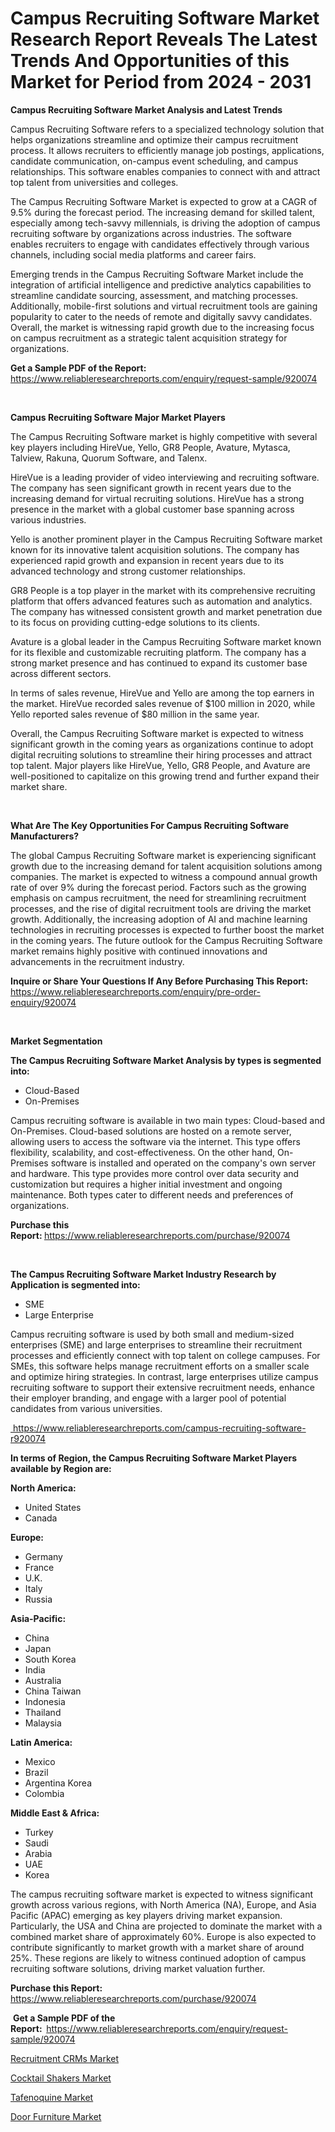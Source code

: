 <p><h1>Campus Recruiting Software Market Research Report Reveals The Latest Trends And Opportunities of this Market for Period from 2024 - 2031</h1></p><p><strong>Campus Recruiting Software Market Analysis and Latest Trends</strong></p>
<p><p>Campus Recruiting Software refers to a specialized technology solution that helps organizations streamline and optimize their campus recruitment process. It allows recruiters to efficiently manage job postings, applications, candidate communication, on-campus event scheduling, and campus relationships. This software enables companies to connect with and attract top talent from universities and colleges.</p><p>The Campus Recruiting Software Market is expected to grow at a CAGR of 9.5% during the forecast period. The increasing demand for skilled talent, especially among tech-savvy millennials, is driving the adoption of campus recruiting software by organizations across industries. The software enables recruiters to engage with candidates effectively through various channels, including social media platforms and career fairs.</p><p>Emerging trends in the Campus Recruiting Software Market include the integration of artificial intelligence and predictive analytics capabilities to streamline candidate sourcing, assessment, and matching processes. Additionally, mobile-first solutions and virtual recruitment tools are gaining popularity to cater to the needs of remote and digitally savvy candidates. Overall, the market is witnessing rapid growth due to the increasing focus on campus recruitment as a strategic talent acquisition strategy for organizations.</p></p>
<p><strong>Get a Sample PDF of the Report:&nbsp;</strong> <a href="https://www.reliableresearchreports.com/enquiry/request-sample/920074">https://www.reliableresearchreports.com/enquiry/request-sample/920074</a></p>
<p>&nbsp;</p>
<p><strong>Campus Recruiting Software Major Market Players</strong></p>
<p><p>The Campus Recruiting Software market is highly competitive with several key players including HireVue, Yello, GR8 People, Avature, Mytasca, Talview, Rakuna, Quorum Software, and Talenx.</p><p>HireVue is a leading provider of video interviewing and recruiting software. The company has seen significant growth in recent years due to the increasing demand for virtual recruiting solutions. HireVue has a strong presence in the market with a global customer base spanning across various industries.</p><p>Yello is another prominent player in the Campus Recruiting Software market known for its innovative talent acquisition solutions. The company has experienced rapid growth and expansion in recent years due to its advanced technology and strong customer relationships.</p><p>GR8 People is a top player in the market with its comprehensive recruiting platform that offers advanced features such as automation and analytics. The company has witnessed consistent growth and market penetration due to its focus on providing cutting-edge solutions to its clients.</p><p>Avature is a global leader in the Campus Recruiting Software market known for its flexible and customizable recruiting platform. The company has a strong market presence and has continued to expand its customer base across different sectors.</p><p>In terms of sales revenue, HireVue and Yello are among the top earners in the market. HireVue recorded sales revenue of $100 million in 2020, while Yello reported sales revenue of $80 million in the same year.</p><p>Overall, the Campus Recruiting Software market is expected to witness significant growth in the coming years as organizations continue to adopt digital recruiting solutions to streamline their hiring processes and attract top talent. Major players like HireVue, Yello, GR8 People, and Avature are well-positioned to capitalize on this growing trend and further expand their market share.</p></p>
<p>&nbsp;</p>
<p><strong>What Are The Key Opportunities For Campus Recruiting Software Manufacturers?</strong></p>
<p><p>The global Campus Recruiting Software market is experiencing significant growth due to the increasing demand for talent acquisition solutions among companies. The market is expected to witness a compound annual growth rate of over 9% during the forecast period. Factors such as the growing emphasis on campus recruitment, the need for streamlining recruitment processes, and the rise of digital recruitment tools are driving the market growth. Additionally, the increasing adoption of AI and machine learning technologies in recruiting processes is expected to further boost the market in the coming years. The future outlook for the Campus Recruiting Software market remains highly positive with continued innovations and advancements in the recruitment industry.</p></p>
<p><strong>Inquire or Share Your Questions If Any Before Purchasing This Report:</strong> <a href="https://www.reliableresearchreports.com/enquiry/pre-order-enquiry/920074">https://www.reliableresearchreports.com/enquiry/pre-order-enquiry/920074</a></p>
<p>&nbsp;</p>
<p><strong>Market Segmentation</strong></p>
<p><strong>The Campus Recruiting Software Market Analysis by types is segmented into:</strong></p>
<p><ul><li>Cloud-Based</li><li>On-Premises</li></ul></p>
<p><p>Campus recruiting software is available in two main types: Cloud-based and On-Premises. Cloud-based solutions are hosted on a remote server, allowing users to access the software via the internet. This type offers flexibility, scalability, and cost-effectiveness. On the other hand, On-Premises software is installed and operated on the company's own server and hardware. This type provides more control over data security and customization but requires a higher initial investment and ongoing maintenance. Both types cater to different needs and preferences of organizations.</p></p>
<p><strong>Purchase this Report:&nbsp;</strong><a href="https://www.reliableresearchreports.com/purchase/920074">https://www.reliableresearchreports.com/purchase/920074</a></p>
<p>&nbsp;</p>
<p><strong>The Campus Recruiting Software Market Industry Research by Application is segmented into:</strong></p>
<p><ul><li>SME</li><li>Large Enterprise</li></ul></p>
<p><p>Campus recruiting software is used by both small and medium-sized enterprises (SME) and large enterprises to streamline their recruitment processes and efficiently connect with top talent on college campuses. For SMEs, this software helps manage recruitment efforts on a smaller scale and optimize hiring strategies. In contrast, large enterprises utilize campus recruiting software to support their extensive recruitment needs, enhance their employer branding, and engage with a larger pool of potential candidates from various universities.</p></p>
<p><a href="https://www.reliableresearchreports.com/campus-recruiting-software-r920074">&nbsp;https://www.reliableresearchreports.com/campus-recruiting-software-r920074</a></p>
<p><strong>In terms of Region, the Campus Recruiting Software Market Players available by Region are:</strong></p>
<p>
    <p> <strong> North America: </strong>
        <ul>
            <li>United States</li>
            <li>Canada</li>
        </ul>
        </p> 
    <p> <strong> Europe: </strong>
        <ul>
            <li>Germany</li>
            <li>France</li>
            <li>U.K.</li>
            <li>Italy</li>
            <li>Russia</li>
        </ul>
        </p> 
    <p> <strong> Asia-Pacific: </strong>
        <ul>
            <li>China</li>
            <li>Japan</li>
            <li>South Korea</li>
            <li>India</li>
            <li>Australia</li>
            <li>China Taiwan</li>
            <li>Indonesia</li>
            <li>Thailand</li>
            <li>Malaysia</li>
        </ul>
        </p> 
    <p> <strong> Latin America: </strong>
        <ul>
            <li>Mexico</li>
            <li>Brazil</li>
            <li>Argentina Korea</li>
            <li>Colombia</li>
        </ul>
        </p> 
    <p> <strong> Middle East & Africa: </strong>
        <ul>
            <li>Turkey</li>
            <li>Saudi</li>
            <li>Arabia</li>
            <li>UAE</li>
            <li>Korea</li>
        </ul>
    </p>
    </p>
<p><p>The campus recruiting software market is expected to witness significant growth across various regions, with North America (NA), Europe, and Asia Pacific (APAC) emerging as key players driving market expansion. Particularly, the USA and China are projected to dominate the market with a combined market share of approximately 60%. Europe is also expected to contribute significantly to market growth with a market share of around 25%. These regions are likely to witness continued adoption of campus recruiting software solutions, driving market valuation further.</p></p>
<p><strong>Purchase this Report: </strong><a href="https://www.reliableresearchreports.com/purchase/920074">https://www.reliableresearchreports.com/purchase/920074</a></p>
<p>&nbsp;<strong>Get a Sample PDF of the Report:&nbsp;&nbsp;</strong><a href="https://www.reliableresearchreports.com/enquiry/request-sample/920074">https://www.reliableresearchreports.com/enquiry/request-sample/920074</a></p>
<p><strong></strong></p>
<p><p><a href="https://github.com/KeeganBarrows2023/Market-Research-Report-List-1/blob/main/recruitment-crms-market.md">Recruitment CRMs Market</a></p><p><a href="https://www.linkedin.com/pulse/cocktail-shakers-market-key-successful-business-strategy-lngge?trackingId=UVxEaQoNmV1kWAyEhOp5dQ%3D%3D">Cocktail Shakers Market</a></p><p><a href="https://medium.com/@colin.dunca43545/tafenoquine-market-exploring-market-share-market-trends-and-future-growth-71b42d83e9c6">Tafenoquine Market</a></p><p><a href="https://www.linkedin.com/pulse/door-furniture-market-analysis-sze-forecasted-period-nep9e?trackingId=AFIghmE9vhPnm5r65beGtA%3D%3D">Door Furniture Market</a></p></p>